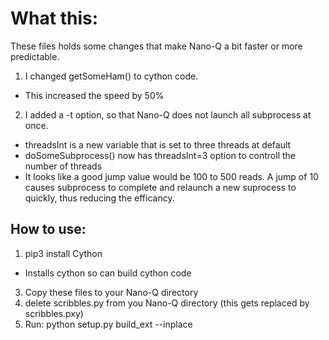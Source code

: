 # What this:

These files holds some changes that make Nano-Q a bit faster or more predictable.

1. I changed getSomeHam() to cython code.
  - This increased the speed by 50%
2. I added a -t option, so that Nano-Q does not launch all subprocess at once.
  - threadsInt is a new variable that is set to three threads at default
  - doSomeSubprocess() now has threadsInt=3 option to controll the number of threads
  - It looks like a good jump value would be 100 to 500 reads. A jump of 10 causes subprocess
    to complete and relaunch a new suprocess to quickly, thus reducing the efficancy.

## How to use:

1. pip3 install Cython
  - Installs cython so can build cython code
3. Copy these files to your Nano-Q directory
4. delete scribbles.py from you Nano-Q directory (this gets replaced by scribbles.pxy)
5. Run: python setup.py build_ext --inplace
